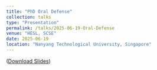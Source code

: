 ```yaml
---
title: "PhD Oral Defense"
collection: talks
type: "Presentation"
permalink: /talks/2025-06-19-Oral-Defense
venue: "HESL, SCSE"
date: 2025-06-19
location: "Nanyang Technological University, Singapore"
---
```

([Download Slides](https://Siyi-06.github.io/2025-06-19-Oral-Defense.pptx))
